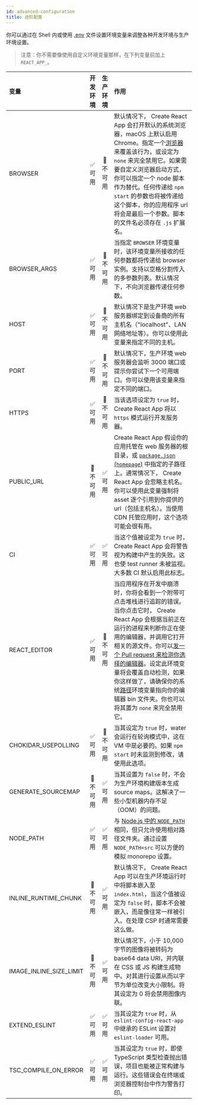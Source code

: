 ```yaml
---
id: advanced-configuration
title: 进阶配置
---
```


你可以通过在 Shell 内或使用 [.env](adding-custom-environment-variables.md#adding-development-environment-variables-in-env) 文件设置环境变量来调整各种开发环境与生产环境设置。

> 注意：你不需要像使用自定义环境变量那样，在下列变量前加上 `REACT_APP_`。

| 变量                | 开发环境 | 生产环境 | 作用                                                                                                                                                                                                                                                                                                                                                                                                                                                                                                                                                                                                                                                                    |
| :---------------------- | :---------: | :--------: | :----------------------------------------------------------------------------------------------------------------------------------------------------------------------------------------------------------------------------------------------------------------------------------------------------------------------------------------------------------------------------------------------------------------------------------------------------------------------------------------------------------------------------------------------------------------------------------------------------------------------------------------------------------------------- |
| BROWSER                 |   ✅ 可用   | 🚫 不可用 | 默认情况下， Create React App 会打开默认的系统浏览器，macOS 上默认启用 Chrome。指定一个[浏览器](https://github.com/sindresorhus/open#app)来覆盖该行为，或设定为 `none` 来完全禁用它。如果需要自定义浏览器启动方式，你可以指定一个 node 脚本作为替代。任何传递给 `npm start` 的参数也将被传递给这个脚本，你的应用程序 url 将会是最后一个参数。脚本的文件名必须存在 `.js` 扩展名。                                                                                                                                    |
| BROWSER_ARGS            |   ✅ 可用   | 🚫 不可用 | 当指定 `BROWSER` 环境变量时，该环境变量所接收的任何参数都将传递给 browser 实例。支持以空格分割传入的多参数列表。默认情况下，不向浏览器传递任何参数。                                                                                                                                                                                                                                                                                                                                                                                               |
| HOST                    |   ✅ 可用   | 🚫 不可用 | 默认情况下是生产环境 web 服务器绑定到设备商的所有主机名（"localhost"、LAN 网络地址等）。你可以使用此变量来指定不同的主机。                                                                                                                                                                                                                                                                                                                                                                                                                                                                                             |
| PORT                    |   ✅ 可用   | 🚫 不可用 | 默认情况下，生产环境 web 服务器会监听 3000 端口或提示你尝试下一个可用端口。你可以使用该变量来指定不同的端口。                                                                                                                                                                                                                                                                                                                                                                                                                                                                                      |
| HTTPS                   |   ✅ 可用   | 🚫 不可用 | 当该选项设定为 `true` 时， Create React App 将以 `https` 模式运行开发服务器。                                                                                                                                                                                                                                                                                                                                                                                                                                                                                                                                                                                  |
| PUBLIC_URL              | 🚫 不可用  |  ✅ 可用   | Create React App 假设你的应用托管在 web 服务器的根目录，或 [`package.json` (`homepage`)](deployment#building-for-relative-paths) 中指定的子路径上。通常情况下， Create React App 会忽略主机名。你可以使用此变量强制将 asset 逐个引用到你提供的 url（包括主机名）。当使用 CDN 托管应用时，这个选项可能会很有用。                                                                                                                                                                                                                                   |
| CI                      |   ✅ 可用   |  ✅ 可用   | 当这个值被设定为 `true` 时， Create React App 会将警告视为构建中产生的失败。这也使 test runner 未被监视。大多数 CI 默认启用此标志。                                                                                                                                                                                                                                                                                                                                                                                                                                                                                                          |
| REACT_EDITOR            |   ✅ 可用   | 🚫 不可用 | 当应用程序在开发中崩溃时，你将会看到一个附带可点击堆栈进行追踪的错误。当你点击它时， Create React App 会根据当前正在运行的进程来判断你正在使用的编辑器，并调用它打开相关的源文件。你可以[发一个 Pull request 来检测你选择的编辑器](https://github.com/facebook/create-react-app/issues/2636)。设定此环境变量将会覆盖自动检测，如果你这样做了，请确保你的系统[路径](<https://en.wikipedia.org/wiki/PATH_(variable)>)环境变量指向你的编辑器 bin 文件夹。你也可以将其置为 `none` 来完全禁用它。 |
| CHOKIDAR_USEPOLLING     |   ✅ 可用   | 🚫 不可用 | 当其设定为 `true` 时，water 会运行在轮询模式中，这在 VM 中是必要的。如果 `npm start` 时未监测到修改，请使用此选项。                                                                                                                                                                                                                                                                                                                                                                                                                                                                                                                                  |
| GENERATE_SOURCEMAP      | 🚫 不可用  |  ✅ 可用   | 当其设置为 `false` 时，不会为生产环境构建版本生成 source maps。这解决了一些小型机器内存不足（OOM）的问题。                                                                                                                                                                                                                                                                                                                                                                                                                                                                                                                             |
| NODE_PATH               |   ✅ 可用   |  ✅ 可用   | 与 [Node.js 中的 `NODE_PATH`](https://nodejs.org/api/modules.html#modules_loading_from_the_global_folders) 相同，但只允许使用相对路径文件夹。通过设置 `NODE_PATH=src` 可以方便的模拟 monorepo 设置。                                                                                                                                                                                                                                                                                                                                                                                                                                          |
| INLINE_RUNTIME_CHUNK    | 🚫 不可用  |  ✅ 可用   | 默认情况下， Create React App 可以在生产环境运行时中将脚本嵌入至 `index.html`，当这个值被设定为 `false` 时，脚本不会被嵌入，而是像往常一样被引入。在处理 CSP 时通常需要这么做。                                                                                                                                                                                                                                                                                                                                                                                                                         |
| IMAGE_INLINE_SIZE_LIMIT | 🚫 不可用  |  ✅ 可用   |  默认情况下，小于 10,000 字节的图像将被转码为 base64 data URI，并内联在 CSS 或 JS 构建生成物中。对其进行设置从而以字节为单位改变大小限制。将其设定为 0 将会禁用图像内联。                                                                                                                                                                                                                                                                                                                                                                                                                                         |
| EXTEND_ESLINT           |   ✅ 可用   |  ✅ 可用   | 当其设定为 `true` 时，从 `eslint-config-react-app` 中继承的 ESLint 设置对 `eslint-loader` 可用。                                                                                                                                                                                                                                                                                                                                                                                                                                                                                    |
| TSC_COMPILE_ON_ERROR    |   ✅ 可用   |  ✅ 可用   | 当其设定为 `true` 时，即使 TypeScript 类型检查抛出错误，项目也能被正常构建与运行。这些错误会在终端或浏览器控制台中作为警告打印。                                                                                                                                                                                                                                                                                                                                                                                                                                                                      |
